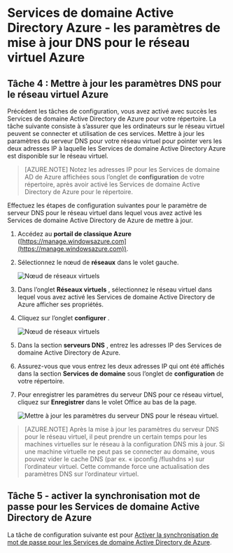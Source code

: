 <properties
    pageTitle="Des Services de domaine Active Directory Azure : Les paramètres mise à jour DNS pour le réseau virtuel Azure | Microsoft Azure"
    description="Mise en route avec Azure des Services de domaine Active Directory"
    services="active-directory-ds"
    documentationCenter=""
    authors="mahesh-unnikrishnan"
    manager="stevenpo"
    editor="curtand"/>

<tags
    ms.service="active-directory-ds"
    ms.workload="identity"
    ms.tgt_pltfrm="na"
    ms.devlang="na"
    ms.topic="get-started-article"
    ms.date="09/21/2016"
    ms.author="maheshu"/>

# <a name="azure-ad-domain-services---update-dns-settings-for-the-azure-virtual-network"></a>Services de domaine Active Directory Azure - les paramètres de mise à jour DNS pour le réseau virtuel Azure

## <a name="task-4-update-dns-settings-for-the-azure-virtual-network"></a>Tâche 4 : Mettre à jour les paramètres DNS pour le réseau virtuel Azure
Précédent les tâches de configuration, vous avez activé avec succès les Services de domaine Active Directory de Azure pour votre répertoire. La tâche suivante consiste à s’assurer que les ordinateurs sur le réseau virtuel peuvent se connecter et utilisation de ces services. Mettre à jour les paramètres du serveur DNS pour votre réseau virtuel pour pointer vers les deux adresses IP à laquelle les Services de domaine Active Directory Azure est disponible sur le réseau virtuel.

> [AZURE.NOTE] Notez les adresses IP pour les Services de domaine AD de Azure affichées sous l’onglet de **configuration** de votre répertoire, après avoir activé les Services de domaine Active Directory de Azure pour le répertoire.

Effectuez les étapes de configuration suivantes pour le paramètre de serveur DNS pour le réseau virtuel dans lequel vous avez activé les Services de domaine Active Directory de Azure de mettre à jour.

1. Accédez au **portail de classique Azure** ([https://manage.windowsazure.com](https://manage.windowsazure.com)).

2. Sélectionnez le nœud de **réseaux** dans le volet gauche.

    ![Nœud de réseaux virtuels](./media/active-directory-domain-services-getting-started/virtual-network-select.png)

3. Dans l’onglet **Réseaux virtuels** , sélectionnez le réseau virtuel dans lequel vous avez activé les Services de domaine Active Directory de Azure afficher ses propriétés.

4. Cliquez sur l’onglet **configurer** .

    ![Nœud de réseaux virtuels](./media/active-directory-domain-services-getting-started/virtual-network-configure-tab.png)

5. Dans la section **serveurs DNS** , entrez les adresses IP des Services de domaine Active Directory de Azure.

6. Assurez-vous que vous entrez les deux adresses IP qui ont été affichés dans la section **Services de domaine** sous l’onglet de **configuration** de votre répertoire.

7. Pour enregistrer les paramètres du serveur DNS pour ce réseau virtuel, cliquez sur **Enregistrer** dans le volet Office au bas de la page.

   ![Mettre à jour les paramètres du serveur DNS pour le réseau virtuel.](./media/active-directory-domain-services-getting-started/update-dns.png)

> [AZURE.NOTE] Après la mise à jour les paramètres du serveur DNS pour le réseau virtuel, il peut prendre un certain temps pour les machines virtuelles sur le réseau à la configuration DNS mis à jour. Si une machine virtuelle ne peut pas se connecter au domaine, vous pouvez vider le cache DNS (par ex. « ipconfig /flushdns ») sur l’ordinateur virtuel. Cette commande force une actualisation des paramètres DNS sur l’ordinateur virtuel.


## <a name="task-5---enable-password-synchronization-to-azure-ad-domain-services"></a>Tâche 5 - activer la synchronisation mot de passe pour les Services de domaine Active Directory de Azure
La tâche de configuration suivante est pour [Activer la synchronisation de mot de passe pour les Services de domaine Active Directory de Azure](active-directory-ds-getting-started-password-sync.md).
